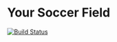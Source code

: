 # Your Soccer Field 
[![Build Status](https://travis-ci.org/FoioK/YourSoccerField.svg?branch=master)](https://travis-ci.org/FoioK/YourSoccerField)
